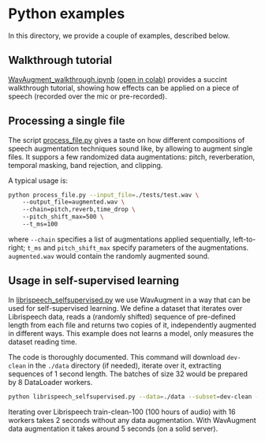 # Python examples 

In this directory, we provide a couple of examples, described below.

## Walkthrough tutorial

[WavAugment_walkthrough.ipynb](./examples/python/WavAugment_walkthrough.ipynb) [(open in colab)](https://colab.research.google.com/github/facebookresearch/WavAugment/blob/master/examples/python/WavAugment_walkthrough.ipynb) provides a succint walkthrough tutorial, showing how effects can be applied on a piece of speech (recorded over the mic or pre-recorded).

## Processing a single file

The script [process_file.py](./process_file.py) gives a taste on how different compositions of speech augmentation techniques sound like, by allowing to augment single files.  It suppors a few randomized data augmentations: pitch, reverberation, temporal masking, band rejection, and clipping.

A typical usage is:
```bash
python process_file.py --input_file=./tests/test.wav \ 
    --output_file=augmented.wav \ 
    --chain=pitch,reverb,time_drop \ 
    --pitch_shift_max=500 \ 
    --t_ms=100
```
where `--chain` specifies a list of augmentations applied sequentially, left-to-right; `t_ms` and `pitch_shift_max` specify parameters of the augmentations. `augmented.wav` would contain the randomly augmented sound.


## Usage in self-supervised learning

In [librispeech_selfsupervised.py](./librispeech_selfsupervised.py) we use WavAugment in a way that can be used for self-supervised learning.
We define a dataset that iterates over Librispeech data, reads a (randomly shifted) sequence of pre-defined length from each file 
and returns two copies of it, independently augmented in different ways. This example does not learns a model, only measures the dataset reading time.

The code is thoroughly documented. This command will download `dev-clean` in the `./data` directory (if needed), iterate over it,
extracting sequences of 1 second length. The batches of size 32 would be prepared by 8 DataLoader workers.

```bash
python librispeech_selfsupervised.py --data=./data --subset=dev-clean --sequence_length_seconds=1 --n_workers=8 --download --batch_size=8
```

Iterating over Librispeech train-clean-100 (100 hours of audio) with 16 workers takes 2 seconds without any data augmentation. 
With WavAugment data augmentation it takes around 5 seconds (on a solid server).
